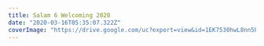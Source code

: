 ```yaml
---
title: Salam 6 Welcoming 2020
date: "2020-03-16T05:35:07.322Z"
coverImage: "https://drive.google.com/uc?export=view&id=1EK7530hwL8nn5P7Z7vDQe9fd6pO4UFnn"
---
```

